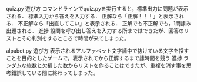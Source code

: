 quiz.py
遊び方
コマンドラインでquiz.pyを実行すると，標準出力に問題が表示される．
標準入力から答えを入力する．
正解なら「正解！！！」と表示される．
不正解なら「出直してこい」と表示される．
正解でも不正解でも，1問䛾み出題される．
進捗
設問を呼び出し答えを入力する所まではできたが、回答のリストとその判別をするところで時間が来てしまった。

alpabet.py
遊び方
表示されるアルファベット文字䛾中で抜けている文字を探すことを目的としたゲームで，表示されてから正解するまで䛾時間を競う
進捗
ランダムな総数と欠損した数からリストを作ることはできたが、重複を消す事を思考錯誤している間に終わってしまった。

